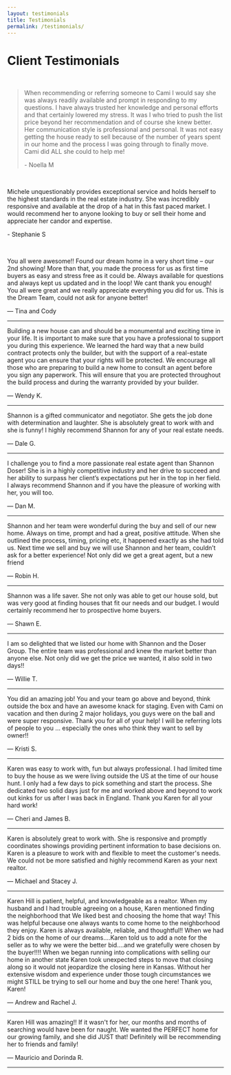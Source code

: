 ```yaml
---
layout: testimonials
title: Testimonials
permalink: /testimonials/
---
```


# Client Testimonials

&nbsp;

> When recommending or referring someone to Cami I would say she was always readily available and prompt in responding to my questions. I have always trusted her knowledge and personal efforts and that certainly lowered my stress. It was I who tried to push the list price beyond her recommendation and of course she knew better. Her communication style is professional and personal. It was not easy getting the house ready to sell because of the number of years spent in our home and the process I was going through to finally move. Cami did ALL she could to help me\!
>
>
> \- Noella M

&nbsp;

Michele unquestionably provides exceptional service and holds herself to the highest standards in the real estate industry. She was incredibly responsive and available at the drop of a hat in this fast paced market. I would recommend her to anyone looking to buy or sell their home and appreciate her candor and expertise.

\- Stephanie S

&nbsp;

<div class="client-testimonial"><p class="testimonial-text">You all were awesome!! Found our dream home in a very short time &ndash; our 2nd showing! More than that, you made the process for us as first time buyers as easy and stress free as it could be. Always available for questions and always kept us updated and in the loop! We cant thank you enough! You all were great and we really appreciate everything you did for us. This is the Dream Team, could not ask for anyone better!</p><p class="testimonial-author">&mdash; Tina and Cody</p><hr /><div class="client-testimonial"><p class="testimonial-text">Building a new house can and should be a monumental and exciting time in your life. It is important to make sure that you have a professional to support you during this experience. We learned the hard way that a new build contract protects only the builder, but with the support of a real-estate agent you can ensure that your rights will be protected. We encourage all those who are preparing to build a new home to consult an agent before you sign any paperwork. This will ensure that you are protected throughout the build process and during the warranty provided by your builder.</p><p class="testimonial-author">&mdash; Wendy K.</p><hr /><div class="client-testimonial"><p class="testimonial-text">Shannon is a gifted communicator and negotiator. She gets the job done with determination and laughter. She is absolutely great to work with and she is funny! I highly recommend Shannon for any of your real estate needs.</p><p class="testimonial-author">&mdash; Dale G.</p><hr /><div class="client-testimonial"><p class="testimonial-text">I challenge you to find a more passionate real estate agent than Shannon Doser! She is in a highly competitive industry and her drive to succeed and her ability to surpass her client&rsquo;s expectations put her in the top in her field. I always recommend Shannon and if you have the pleasure of working with her, you will too.</p><p class="testimonial-author">&mdash; Dan M.</p><hr /><div class="client-testimonial"><p class="testimonial-text">Shannon and her team were wonderful during the buy and sell of our new home. Always on time, prompt and had a great, positive attitude. When she outlined the process, timing, pricing etc, it happened exactly as she had told us. Next time we sell and buy we will use Shannon and her team, couldn&rsquo;t ask for a better experience! Not only did we get a great agent, but a new friend</p><p class="testimonial-author">&mdash; Robin H.</p><hr /><div class="client-testimonial"><p class="testimonial-text">Shannon was a life saver. She not only was able to get our house sold, but was very good at finding houses that fit our needs and our budget. I would certainly recommend her to prospective home buyers.</p><p class="testimonial-author">&mdash; Shawn E.</p><hr /><div class="client-testimonial"><p class="testimonial-text">I am so delighted that we listed our home with Shannon and the Doser Group. The entire team was professional and knew the market better than anyone else. Not only did we get the price we wanted, it also sold in two days!!</p><p class="testimonial-author">&mdash; Willie T.</p><hr /><div class="client-testimonial"><p class="testimonial-text">You did an amazing job! You and your team go above and beyond, think outside the box and have an awesome knack for staging. Even with Cami on vacation and then during 2 major holidays, you guys were on the ball and were super responsive. Thank you for all of your help! I will be referring lots of people to you &hellip; especially the ones who think they want to sell by owner!!</p><p class="testimonial-author">&mdash; Kristi S.</p><hr /><div class="client-testimonial"><p class="testimonial-text">Karen was easy to work with, fun but always professional. I had limited time to buy the house as we were living outside the US at the time of our house hunt. I only had a few days to pick something and start the process. She dedicated two solid days just for me and worked above and beyond to work out kinks for us after I was back in England. Thank you Karen for all your hard work!</p><p class="testimonial-author">&mdash; Cheri and James B.</p><hr /><div class="client-testimonial"><p class="testimonial-text">Karen is absolutely great to work with. She is responsive and promptly coordinates showings providing pertinent information to base decisions on. Karen is a pleasure to work with and flexible to meet the customer's needs. We could not be more satisfied and highly recommend Karen as your next realtor.</p><p class="testimonial-author">&mdash; Michael and Stacey J.</p><hr /><div class="client-testimonial"><p class="testimonial-text">Karen Hill is patient, helpful, and knowledgeable as a realtor. When my husband and I had trouble agreeing on a house, Karen mentioned finding the neighborhood that We liked best and choosing the home that way! This was helpful because one always wants to come home to the neighborhood they enjoy. Karen is always available, reliable, and thoughtful!! When we had 2 bids on the home of our dreams....Karen told us to add a note for the seller as to why we were the better bid....and we gratefully were chosen by the buyer!!!! When we began running into complications with selling our home in another state Karen took unexpected steps to move that closing along so it would not jeopardize the closing here in Kansas. Without her extensive wisdom and experience under those tough circumstances we might STILL be trying to sell our home and buy the one here! Thank you, Karen!</p><p class="testimonial-author">&mdash; Andrew and Rachel J.</p><hr /><div class="client-testimonial"><p class="testimonial-text">Karen Hill was amazing!! If it wasn't for her, our months and months of searching would have been for naught. We wanted the PERFECT home for our growing family, and she did JUST that! Definitely will be recommending her to friends and family!</p><p class="testimonial-author">&mdash; Mauricio and Dorinda R.</p><hr /></div></div></div></div></div></div></div></div></div></div></div></div>
